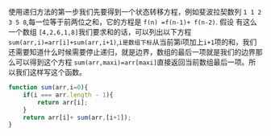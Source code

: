 使用递归方法的第一步我们先要得到一个状态转移方程，例如斐波拉契数列 `1 1 2 3 5 8`,每一位等于前两位之和，它的方程是 `f(n) =f(n-1)+ f(n-2)`.
假设 有这么一个数组 `[4,2,6,1,8]`我们要求和的话，可以列出以下方程`sum(arr,i)=arr[i]+sum(arr,i+1)`,`i是数组下标`从当前第i项加上`i+1`项的和，我们还需要知道什么时候需要停止递归，就是边界，数组的最后一项就是我们的边界那么可以得到这个方程 `sum(arr,maxi)=arr[maxi]`直接返回当前数组最后一项。所以我们这样写这个函数。

```js
function sum(arr,i=0){
    if(i === arr.length - 1){
        return arr[i];
    }
    return arr[i]+ sum(arr,[i+1]);
}

``` 